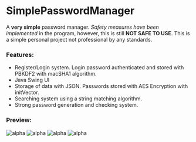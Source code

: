 # SimplePasswordManager
A **very simple** password manager. *Safety measures have been implemented* in the program, however, this is still **NOT SAFE TO USE**. This is a simple personal project not professional by any standards.
### Features:
* Register/Login system. Login password authenticated and stored with PBKDF2 with macSHA1 algorithm.
* Java Swing UI
* Storage of data with JSON. Passwords stored with AES Encryption with initVector.
* Searching system using a string matching algorithm.
* Strong password generation and checking system.

### Preview:
![alpha](https://i.gyazo.com/c99371ba30d6a4350556aa26b2d20f6d.png)
![alpha](https://i.gyazo.com/22194552b950fb735e6698e027e1d750.png)
![alpha](https://i.gyazo.com/1de2781c933b2d31a44d2103c73baa63.png)
![alpha](https://i.gyazo.com/e197ca81c408e7d0d1ef67e0df5c5cd3.png)
